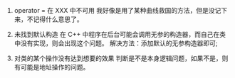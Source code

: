 
1. operator = 在 XXX 中不可用
我好像是用了某种曲线救国的方法，但是没记下来，不记得什么意思了。

2. 未找到默认构造
在 C++ 中程序在后台可能会调用无参的构造器，而自己在类中没有实现，则会出现这个问题。
解决方法：添加默认的无参构造器即可;

3. 对类的某个操作没有达到想要的效果
判断是不是本身逻辑问题，如果不是，则有可能是地址操作的问题。